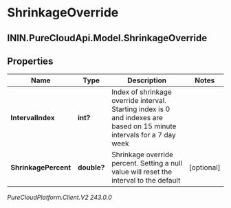 # ShrinkageOverride

## ININ.PureCloudApi.Model.ShrinkageOverride

## Properties

|Name | Type | Description | Notes|
|------------ | ------------- | ------------- | -------------|
| **IntervalIndex** | **int?** | Index of shrinkage override interval. Starting index is 0 and indexes are based on 15 minute intervals for a 7 day week | |
| **ShrinkagePercent** | **double?** | Shrinkage override percent. Setting a null value will reset the interval to the default | [optional] |



_PureCloudPlatform.Client.V2 243.0.0_
